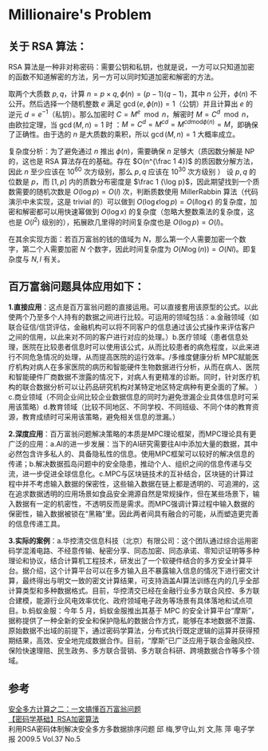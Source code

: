 # Millionaire's Problem
## 关于 RSA 算法：

RSA 算法是一种非对称密码：需要公钥和私钥，也就是说，一方可以只知道加密的函数不知道解密的方法，另一方可以同时知道加密和解密的方法。

取两个大质数 $p,q$，计算 $n=p\times q,\phi(n)=(p-1)(q-1)$，其中 $n$ 公开，$\phi(n)$ 不公开。然后选择一个随机整数 $e$ 满足 $\gcd(e,\phi(n))=1$（公钥）并且计算出 $e$ 的逆元 $d=e^{-1}$（私钥）。那么加密时 $C=M^e \mod n$，解密时 $M=C^d \mod n$，由欧拉定理，当 $\gcd(M,n)=1$ 时 ：$M=C^d=M^{cd}=M^{cd \text{mod} \phi(n)}=M$，即确保了正确性。由于选的 $n$ 是大质数的乘积，所以 $\gcd(M,n)=1$ 大概率成立。

复杂度分析：为了避免通过 $n$ 推出 $\phi(n)$，需要确保 $n$ 足够大（质因数分解是 NP 的，这也是 RSA 算法存在的基础。存在 $O(n^{\frac 1 4})$ 的质因数分解方法，因此 $n$ 至少应该在 $10^{60}$ 次方级别，那么 $p,q$ 应该在 $10^{30}$ 次方级别 ） 设 $p,q$ 的位数是 $p$，而 $[1,p]$ 内的质数分布密度是 $\frac 1 {\log p}$，因此期望找到一个质数需要的随机次数是 $O(\log p)=O(l)$ 次，判断质数使用 MillerRabbin 算法（代码演示中未实现，这是 trivial 的）可以做到 $O(\log \epsilon\log p)=O(l\log\epsilon)$ 的复杂度，加密和解密都可以用快速幂做到 $O(\log x)$ 的复杂度（忽略大整数乘法的复杂度，这也是 $O(l^2)$ 级别的），拓展欧几里得的时间复杂度也是 $O(\log p)=O(l)$。

在其余实现方面：若百万富翁的钱的值域为 $N$，那么第一个人需要加密一个数字，第二个人需要加密 $N$ 个数字，因此时间复杂度为 $O(N\log(n))=O(Nl)$。即复杂度与 $N,l$ 有关。

## 百万富翁问题具体应用如下：
**1.直接应用**：这点是百万富翁问题的直接运用。可以直接套用该原型的公式。以此使两个乃至多个人持有的数据之间进行比较。可运用的领域包括：a.金融领域（如联合征信/信贷评估，金融机构可以将不同客户的信息通过该公式操作来评估客户之间的信用，以此来对不同的客户进行对应的处理。）b.医疗领域（患者信息处理，医院在比较患者信息时可以使用该公式，从而比较患者的病危程度，以此来进行不同危急情况的处理，从而提高医院的运行效率。/多维度健康分析 MPC赋能医疗机构对病人在多家医院的病历和智能硬件生物数据进行分析，从而在病人、医院和智能硬件厂商数据不泄露的情况下，对病人有更精准的诊断。同时，针对医疗机构的联合数据分析可以让药品研究机构对某特定地区特定病种有更全面的了解。 ）c.商业领域（不同企业间比较企业数据信息的同时为避免泄漏企业具体信息时可采用该策略）d.教育领域（比较不同地区、不同学校、不同班级、不同个体的教育资源，教育成绩时可采用该策略，避免相关信息的泄漏。） 

**2.深度应用**：百万富翁问题解决策略的本质是MPC理论框架，而MPC理论具有更广泛的应用：a.AI的进一步发展：当下的AI研究需要往AI中添加大量的数据，其中必然包含许多私人的、具备隐私性的信息。使用MPC框架可以较好的解决信息的传递；b.解决数据孤岛问题中的安全隐患，推动个人、组织之间的信息传递与交流，进一步促进全球信息化。c.MPC与区块链技术的互补结合，区块链的计算过程中并不考虑输入数据的保密性，这些输入数据在链上都是透明的、可追溯的，这在追求数据透明的应用场景如食品安全溯源自然是常规操作，但在某些场景下，输入数据有一定的机密性，不透明反而是需求。而MPC强调计算过程中输入数据的保密性，输入数据被锁在“黑箱”里。因此两者间具有融合的可能，从而塑造更完善的信息传递工具。

**3.实际的案例**：a.华控清交信息科技（北京）有限公司：这个团队通过综合运用密码学混淆电路、不经意传输、秘密分享、同态加密、同态承诺、零知识证明等多种理论和协议，结合计算机工程技术，研发出了一个软硬件结合的多方安全计算平台。据介绍，这个计算平台可以在多方输入且不暴露输入信息的情况下进行密文计算，最终得出与明文一致的密文计算结果，可支持涵盖AI算法训练在内的几乎全部计算类型和多种数据格式。目前，华控清交已经在金融行业多方联合风控、多方联合建模，能源行业风电效率优化、政府领域电子政务等场景有具体落地和试点项目。b.蚂蚁金服：今年 5 月，蚂蚁金服推出其基于 MPC 的安全计算平台“摩斯”，据称提供了一种全新的安全和保护隐私的数据合作方式，能够在本地数据不泄露、原始数据不出域的前提下，通过密码学算法，分布式执行既定逻辑的运算并获得预期结果，高效、安全地完成数据合作。目前，“摩斯”已广泛应用于联合金融风控、保险快速理赔、民生政务、多方联合营销、多方联合科研、跨境数据合作等多个领域。
## 参考

[安全多方计算之二：一文搞懂百万富翁问题](https://blog.csdn.net/apr15/article/details/128348229?ops_request_misc=%257B%2522request%255Fid%2522%253A%2522DC9ED0BE-F6A4-4ECC-9364-1207C2060432%2522%252C%2522scm%2522%253A%252220140713.130102334..%2522%257D&request_id=DC9ED0BE-F6A4-4ECC-9364-1207C2060432&biz_id=0&utm_medium=distribute.pc_search_result.none-task-blog-2~all~top_positive~default-1-128348229-null-null.142^v100^pc_search_result_base3&utm_term=百万富翁问题&spm=1018.2226.3001.4187) <br>
[【密码学基础】RSA加密算法](https://blog.csdn.net/qq_16763983/article/details/128101681?ops_request_misc=%257B%2522request%255Fid%2522%253A%25221680307C-55C2-44EA-8D02-345C9AB8491B%2522%252C%2522scm%2522%253A%252220140713.130102334..%2522%257D&request_id=1680307C-55C2-44EA-8D02-345C9AB8491B&biz_id=0&utm_medium=distribute.pc_search_result.none-task-blog-2~blog~top_positive~default-1-128101681-null-null.nonecase&utm_term=rsa加密&spm=1018.2226.3001.4450)
<br>
利用RSA密码体制解决安全多方多数据排序问题     邱 梅,罗守山,刘 文,陈 萍    电子学报 2009.5 Vol.37 No.5
